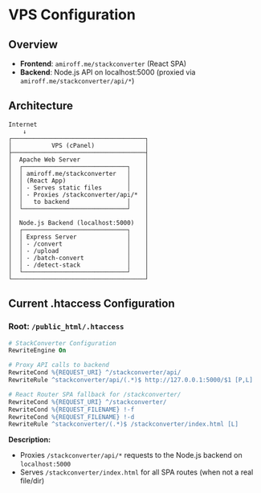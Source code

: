 # VPS Configuration

## Overview
- **Frontend**: `amiroff.me/stackconverter` (React SPA)
- **Backend**: Node.js API on localhost:5000 (proxied via `amiroff.me/stackconverter/api/*`)

## Architecture

```
Internet
    ↓
┌─────────────────────────────────────┐
│           VPS (cPanel)              │
├─────────────────────────────────────┤
│  Apache Web Server                  │
│  ┌─────────────────────────────┐    │
│  │ amiroff.me/stackconverter   │    │
│  │ (React App)                 │    │
│  │ - Serves static files       │    │
│  │ - Proxies /stackconverter/api/*  │
│  │   to backend                │    │
│  └─────────────────────────────┘    │
│                                     │
│  Node.js Backend (localhost:5000)   │
│  ┌─────────────────────────────┐    │
│  │ Express Server              │    │
│  │ - /convert                  │    │
│  │ - /upload                   │    │
│  │ - /batch-convert            │    │
│  │ - /detect-stack             │    │
│  └─────────────────────────────┘    │
└─────────────────────────────────────┘
```

## Current .htaccess Configuration

### Root: `/public_html/.htaccess`
```apache
# StackConverter Configuration
RewriteEngine On

# Proxy API calls to backend
RewriteCond %{REQUEST_URI} ^/stackconverter/api/
RewriteRule ^stackconverter/api/(.*)$ http://127.0.0.1:5000/$1 [P,L]

# React Router SPA fallback for /stackconverter/
RewriteCond %{REQUEST_URI} ^/stackconverter/
RewriteCond %{REQUEST_FILENAME} !-f
RewriteCond %{REQUEST_FILENAME} !-d
RewriteRule ^stackconverter/(.*)$ /stackconverter/index.html [L]
```
**Description:**
- Proxies `/stackconverter/api/*` requests to the Node.js backend on `localhost:5000`
- Serves `/stackconverter/index.html` for all SPA routes (when not a real file/dir)
